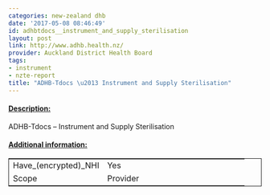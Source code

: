 ```yaml
---
categories: new-zealand dhb
date: '2017-05-08 08:46:49'
id: adhbtdocs__instrument_and_supply_sterilisation
layout: post
link: http://www.adhb.health.nz/
provider: Auckland District Health Board
tags:
- instrument
- nzte-report
title: "ADHB-Tdocs \u2013 Instrument and Supply Sterilisation"
---
```



 <h4> <u>Description:</u> </h4>
ADHB-Tdocs – Instrument and Supply Sterilisation
 <h4> <u>Additional information:</u> </h4>
 <table style="border: 1px solid">
 <tr> <td width="40%">Have_(encrypted)_NHI</td> <td>Yes</td> </tr>
 <tr> <td width="40%">Scope</td> <td>Provider</td> </tr>
 </table>